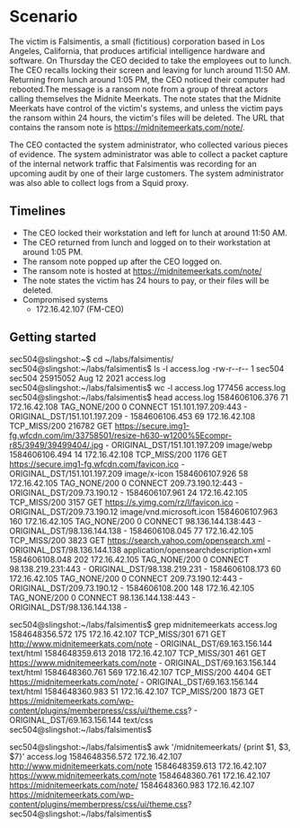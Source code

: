 # Scenario
The victim is Falsimentis, a small (fictitious) corporation based in Los Angeles, California, that produces artificial intelligence hardware and software. On Thursday the CEO decided to take the employees out to lunch. The CEO recalls locking their screen and leaving for lunch around 11:50 AM. Returning from lunch around 1:05 PM, the CEO noticed their computer had rebooted.The message is a ransom note from a group of threat actors calling themselves the Midnite Meerkats. The note states that the Midnite Meerkats have control of the victim's systems, and unless the victim pays the ransom within 24 hours, the victim's files will be deleted. The URL that contains the ransom note is https://midnitemeerkats.com/note/.

The CEO contacted the system administrator, who collected various pieces of evidence. The system administrator was able to collect a packet capture of the internal network traffic that Falsimentis was recording for an upcoming audit by one of their large customers. The system administrator was also able to collect logs from a Squid proxy.

## Timelines

   * The CEO locked their workstation and left for lunch at around 11:50 AM.
   * The CEO returned from lunch and logged on to their workstation at around 1:05 PM.
   * The ransom note popped up after the CEO logged on.
   * The ransom note is hosted at https://midnitemeerkats.com/note/
   * The note states the victim has 24 hours to pay, or their files will be deleted.
   * Compromised systems
       * 172.16.42.107 (FM-CEO)

## Getting started

sec504@slingshot:~$ cd ~/labs/falsimentis/
sec504@slingshot:~/labs/falsimentis$ ls -l access.log
-rw-r--r-- 1 sec504 sec504 25915052 Aug 12  2021 access.log
sec504@slingshot:~/labs/falsimentis$ wc -l access.log 
177456 access.log
sec504@slingshot:~/labs/falsimentis$ head access.log 
1584606106.376     71 172.16.42.108 TAG_NONE/200 0 CONNECT 151.101.197.209:443 - ORIGINAL_DST/151.101.197.209 -
1584606106.453     69 172.16.42.108 TCP_MISS/200 216782 GET https://secure.img1-fg.wfcdn.com/im/33758501/resize-h630-w1200%5Ecompr-r85/3949/39499404/.jpg - ORIGINAL_DST/151.101.197.209 image/webp
1584606106.494     14 172.16.42.108 TCP_MISS/200 1176 GET https://secure.img1-fg.wfcdn.com/favicon.ico - ORIGINAL_DST/151.101.197.209 image/x-icon
1584606107.926     58 172.16.42.105 TAG_NONE/200 0 CONNECT 209.73.190.12:443 - ORIGINAL_DST/209.73.190.12 -
1584606107.961     24 172.16.42.105 TCP_MISS/200 3157 GET https://s.yimg.com/rz/l/favicon.ico - ORIGINAL_DST/209.73.190.12 image/vnd.microsoft.icon
1584606107.963    160 172.16.42.105 TAG_NONE/200 0 CONNECT 98.136.144.138:443 - ORIGINAL_DST/98.136.144.138 -
1584606108.045     77 172.16.42.105 TCP_MISS/200 3823 GET https://search.yahoo.com/opensearch.xml - ORIGINAL_DST/98.136.144.138 application/opensearchdescription+xml
1584606108.048    202 172.16.42.105 TAG_NONE/200 0 CONNECT 98.138.219.231:443 - ORIGINAL_DST/98.138.219.231 -
1584606108.173     60 172.16.42.105 TAG_NONE/200 0 CONNECT 209.73.190.12:443 - ORIGINAL_DST/209.73.190.12 -
1584606108.200    148 172.16.42.105 TAG_NONE/200 0 CONNECT 98.136.144.138:443 - ORIGINAL_DST/98.136.144.138 -

sec504@slingshot:~/labs/falsimentis$ grep midnitemeerkats access.log
1584648356.572    175 172.16.42.107 TCP_MISS/301 671 GET http://www.midnitemeerkats.com/note - ORIGINAL_DST/69.163.156.144 text/html
1584648359.613   2018 172.16.42.107 TCP_MISS/301 461 GET https://www.midnitemeerkats.com/note - ORIGINAL_DST/69.163.156.144 text/html
1584648360.761    569 172.16.42.107 TCP_MISS/200 4404 GET https://midnitemeerkats.com/note/ - ORIGINAL_DST/69.163.156.144 text/html
1584648360.983     51 172.16.42.107 TCP_MISS/200 1873 GET https://midnitemeerkats.com/wp-content/plugins/memberpress/css/ui/theme.css? - ORIGINAL_DST/69.163.156.144 text/css
sec504@slingshot:~/labs/falsimentis$ 

sec504@slingshot:~/labs/falsimentis$ awk '/midnitemeerkats/ {print $1, $3, $7}' access.log
1584648356.572 172.16.42.107 http://www.midnitemeerkats.com/note
1584648359.613 172.16.42.107 https://www.midnitemeerkats.com/note
1584648360.761 172.16.42.107 https://midnitemeerkats.com/note/
1584648360.983 172.16.42.107 https://midnitemeerkats.com/wp-content/plugins/memberpress/css/ui/theme.css?
sec504@slingshot:~/labs/falsimentis$ 





